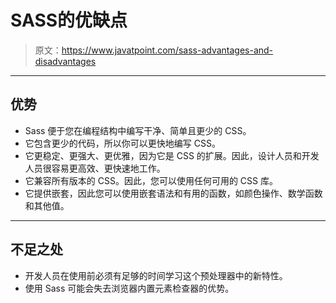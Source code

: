 # SASS的优缺点

> 原文：<https://www.javatpoint.com/sass-advantages-and-disadvantages>

* * *

## 优势

*   Sass 便于您在编程结构中编写干净、简单且更少的 CSS。
*   它包含更少的代码，所以你可以更快地编写 CSS。
*   它更稳定、更强大、更优雅，因为它是 CSS 的扩展。因此，设计人员和开发人员很容易更高效、更快速地工作。
*   它兼容所有版本的 CSS。因此，您可以使用任何可用的 CSS 库。
*   它提供嵌套，因此您可以使用嵌套语法和有用的函数，如颜色操作、数学函数和其他值。

* * *

## 不足之处

*   开发人员在使用前必须有足够的时间学习这个预处理器中的新特性。
*   使用 Sass 可能会失去浏览器内置元素检查器的优势。